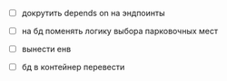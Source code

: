 - [ ] докрутить depends on на эндпоинты
- [ ] на бд поменять логику выбора парковочных мест
- [ ] вынести енв
- [ ] бд в контейнер перевести

